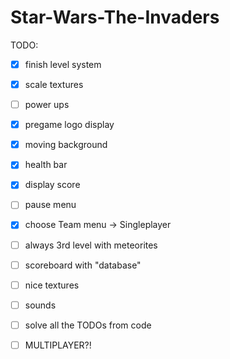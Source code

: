 # Star-Wars-The-Invaders

TODO:


- [X] finish level system
- [X] scale textures
- [ ] power ups
- [X] pregame logo display
- [X] moving background
- [X] health bar
- [X] display score
- [ ] pause menu
- [X] choose Team menu -> Singleplayer
- [ ] always 3rd level with meteorites 
- [ ] scoreboard with "database"
- [ ] nice textures
- [ ] sounds
- [ ] solve all the TODOs from code
- [ ] MULTIPLAYER?!

